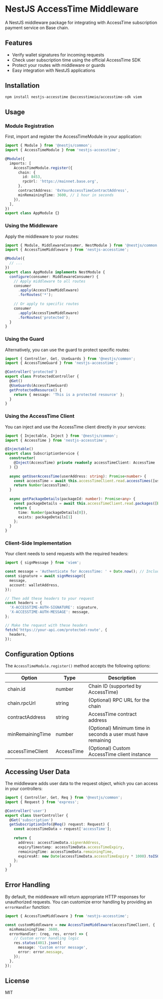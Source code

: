 # NestJS AccessTime Middleware

A NestJS middleware package for integrating with AccessTime subscription payment service on Base chain.

## Features

- Verify wallet signatures for incoming requests
- Check user subscription time using the official AccessTime SDK
- Protect your routes with middleware or guards
- Easy integration with NestJS applications

## Installation

```bash
npm install nestjs-accesstime @accesstimeio/accesstime-sdk viem
```

## Usage

### Module Registration

First, import and register the AccessTimeModule in your application:

```typescript
import { Module } from '@nestjs/common';
import { AccessTimeModule } from 'nestjs-accesstime';

@Module({
  imports: [
    AccessTimeModule.register({
      chain: {
        id: 8453,
        rpcUrl: 'https://mainnet.base.org',
      },
      contractAddress: '0xYourAccessTimeContractAddress',
      minRemainingTime: 3600, // 1 hour in seconds
    }),
  ],
})
export class AppModule {}
```

### Using the Middleware

Apply the middleware to your routes:

```typescript
import { Module, MiddlewareConsumer, NestModule } from '@nestjs/common';
import { AccessTimeMiddleware } from 'nestjs-accesstime';

@Module({
  // ...
})
export class AppModule implements NestModule {
  configure(consumer: MiddlewareConsumer) {
    // Apply middleware to all routes
    consumer
      .apply(AccessTimeMiddleware)
      .forRoutes('*');
    
    // Or apply to specific routes
    consumer
      .apply(AccessTimeMiddleware)
      .forRoutes('protected');
  }
}
```

### Using the Guard

Alternatively, you can use the guard to protect specific routes:

```typescript
import { Controller, Get, UseGuards } from '@nestjs/common';
import { AccessTimeGuard } from 'nestjs-accesstime';

@Controller('protected')
export class ProtectedController {
  @Get()
  @UseGuards(AccessTimeGuard)
  getProtectedResource() {
    return { message: 'This is a protected resource' };
  }
}
```

### Using the AccessTime Client

You can inject and use the AccessTime client directly in your services:

```typescript
import { Injectable, Inject } from '@nestjs/common';
import { AccessTime } from 'nestjs-accesstime';

@Injectable()
export class SubscriptionService {
  constructor(
    @Inject(AccessTime) private readonly accessTimeClient: AccessTime
  ) {}
  
  async getUserAccessTime(userAddress: string): Promise<number> {
    const accessTime = await this.accessTimeClient.read.accessTimes([userAddress]);
    return Number(accessTime);
  }
  
  async getPackageDetails(packageId: number): Promise<any> {
    const packageDetails = await this.accessTimeClient.read.packages([BigInt(packageId)]);
    return {
      time: Number(packageDetails[0]),
      exists: packageDetails[1]
    };
  }
}
```

### Client-Side Implementation

Your client needs to send requests with the required headers:

```typescript
import { signMessage } from 'viem';

const message = 'Authenticate for AccessTime: ' + Date.now(); // Include timestamp to prevent replay attacks
const signature = await signMessage({
  message,
  account: walletAddress,
});

// Then add these headers to your request
const headers = {
  'X-ACCESSTIME-AUTH-SIGNATURE': signature,
  'X-ACCESSTIME-AUTH-MESSAGE': message,
};

// Make the request with these headers
fetch('https://your-api.com/protected-route', {
  headers,
});
```

## Configuration Options

The `AccessTimeModule.register()` method accepts the following options:

| Option | Type | Description |
|--------|------|-------------|
| chain.id | number | Chain ID (supported by AccessTime) |
| chain.rpcUrl | string | (Optional) RPC URL for the chain |
| contractAddress | string | AccessTime contract address |
| minRemainingTime | number | (Optional) Minimum time in seconds a user must have remaining |
| accessTimeClient | AccessTime | (Optional) Custom AccessTime client instance |

## Accessing User Data

The middleware adds user data to the request object, which you can access in your controllers:

```typescript
import { Controller, Get, Req } from '@nestjs/common';
import { Request } from 'express';

@Controller('user')
export class UserController {
  @Get('subscription')
  getSubscriptionInfo(@Req() request: Request) {
    const accessTimeData = request['accessTime'];
    
    return {
      address: accessTimeData.signerAddress,
      expiryTimestamp: accessTimeData.accessTimeExpiry,
      remainingTime: accessTimeData.remainingTime,
      expiresAt: new Date(accessTimeData.accessTimeExpiry * 1000).toISOString(),
    };
  }
}
```

## Error Handling

By default, the middleware will return appropriate HTTP responses for unauthorized requests. You can customize error handling by providing an `errorHandler` function:

```typescript
import { AccessTimeMiddleware } from 'nestjs-accesstime';

const customMiddleware = new AccessTimeMiddleware(accessTimeClient, {
  minRemainingTime: 3600,
  errorHandler: (req, res, error) => {
    // Custom error handling logic
    res.status(401).json({
      message: 'Custom error message',
      error: error.message,
    });
  },
});
```

## License

MIT
